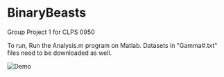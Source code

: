# BinaryBeasts
Group Project 1 for CLPS 0950

To run, Run the Analysis.m program on Matlab. Datasets in "Gamma#.txt" files need to be downloaded as well.


![Demo](https://user-images.githubusercontent.com/79688336/110417518-c333c680-8063-11eb-884c-2afd771290ea.gif)
